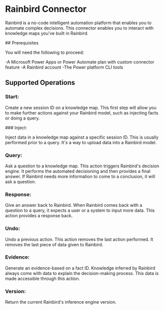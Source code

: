 # Rainbird Connector

Rainbird is a no-code intelligent automation platform that enables you to automate complex decisions.
This connector enables you to interact with knowledge maps you’ve built in Rainbird.


## Prerequisites


You will need the following to proceed:

-A Microsoft Power Apps or Power Automate plan with custom connector feature
-A Rainbird account 
-The Power platform CLI tools


## Supported Operations


### Start:

Create a new session ID on a knowledge map. This first step will allow you to make further actions against your Rainbird model, such as injecting facts or doing a query.

### Inject:

Inject data in a knowledge map against a specific session ID. This is usually performed prior to a query. It's a way to upload data into a Rainbird model.

### Query:

Ask a question to a knowledge map. This action triggers Rainbird's decision engine. It performs the automated decisioning and then provides a final answer. If Rainbird needs more information to come to a conclusion, it will ask a question.

### Response:

Give an answer back to Rainbird. When Rainbird comes back with a question to a query, it expects a user or a system to input more data. This action provides a response back.

### Undo:

Undo a previous action. This action removes the last action performed. It removes the last piece of data given to Rainbird.

### Evidence:

Generate an evidence-based on a fact ID. Knowledge inferred by Rainbird always come with data to explain the decision-making process. This data is made accessible through this action.

### Version:

Return the current Rainbird's inference engine version.